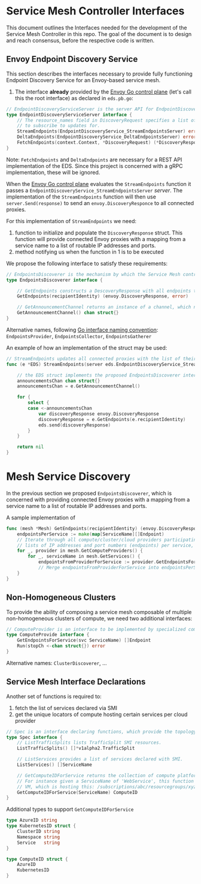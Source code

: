 # Service Mesh Controller Interfaces

This document outlines the Interfaces needed for the development of the Service Mesh Controller in this repo.
The goal of the document is to design and reach consensus, before the respective code is written.


## Envoy Endpoint Discovery Service

This section describes the interfaces necessary to provide fully functioning Endpoint Discovery Service for an Envoy-based service mesh.

1. The interface **already** provided by the [Envoy Go control plane](https://github.com/envoyproxy/go-control-plane) (let's call this the root interface) as declared in `eds.pb.go`:
```go
// EndpointDiscoveryServiceServer is the server API for EndpointDiscoveryService service.
type EndpointDiscoveryServiceServer interface {
	// The resource_names field in DiscoveryRequest specifies a list of clusters
	// to subscribe to updates for.
	StreamEndpoints(EndpointDiscoveryService_StreamEndpointsServer) error
	DeltaEndpoints(EndpointDiscoveryService_DeltaEndpointsServer) error
	FetchEndpoints(context.Context, *DiscoveryRequest) (*DiscoveryResponse, error)
}
```

Note: `FetchEndpoints` and `DeltaEndpoints` are necessary for a REST API implementation of the EDS. Since this project is concerned with a gRPC implementation, these will be ignored.

When the [Envoy Go control plane](https://github.com/envoyproxy/go-control-plane) evaluates the `StreamEndpoints` function it passes a `EndpointDiscoveryService_StreamEndpointsServer` *server*. The implementation of the `StreamEndpoints` function will then use `server.Send(response)` to send an `envoy.DiscoveryResponce` to all connected proxies.


For this implementation of `StreamEndpoints` we need:
1. function to initialize and populate the `DiscoveryResponse` struct. This function will provide connected Envoy proxies with a mapping from a service name to a list of routable IP addresses and ports.
1. method notifying us when the function in 1 is to be executed

We propose the following interface to satisfy these requirements:

```go
// EndpointsDiscoverer is the mechanism by which the Service Mesh controller discovers all Envoy proxies connected to the mesh.
type EndpointsDiscoverer interface {

	// GetEndpoints constructs a DescoveryResponse with all endpoints the given recipient should be aware of.
	GetEndpoints(recipientIdentity) (envoy.DiscoveryResponse, error)

	// GetAnnouncementChannel returns an instance of a channel, which notifies the system of an event requiring the execution of GetEndpoints.
	GetAnnouncementChannel() chan struct{}
}
```

Alternative names, following [Go interface naming convention](https://golang.org/doc/effective_go.html#interface-names): `EndpointsProvider`, `EndpointsCollector`, `EndpointsGatherer`


An example of how an implementation of the struct may be used:
```go
// StreamEndpoints updates all connected proxies with the list of their peers (other proxies) and the services these belong to.
func (e *EDS) StreamEndpoints(server eds.EndpointDiscoveryService_StreamEndpointsServer) error {

	// the EDS struct implements the proposed EndpointsDiscoverer interface
	announcementsChan chan struct{}
	announcementsChan = e.GetAnnouncementChannel()

	for {
		select {
		case <-announcementsChan
			var discoveryResponse envoy.DiscoveryResponse
			discoveryResponse = e.GetEndpoints(e.recipientIdentity)
			eds.send(discoveryResponse)
		}
	}

	return nil
}
```

# Mesh Service Discovery

In the previous section we proposed `EndpointsDiscoverer`, which is concerned with providing connected Envoy proxies with a mapping from a service name to a list of routable IP addresses and ports.

A sample implementation of

```go
func (mesh *Mesh) GetEndpoints(recipientIdentity) (envoy.DiscoveryResponse, error) {
	endpointsPerService := make(map[ServiceName][]Endpoint)
	// Iterate through all compute/cluster/cloud providers participating in the service mesh and fetch
	// lists of IP addresses and port numbers (endpoints) per service, per provider.
	for _, provider in mesh.GetComputeProviders() {
		for _, serviceName in mesh.GetServices() {
			endpointsFromProviderForService := provider.GetEndpointsForService(serviceName)
			// Merge endpointsFromProviderForService into endpointsPerService
	}
}
```

## Non-Homogeneous Clusters
To provide the ability of composing a service mesh composable of multiple non-homogeneous clusters of compute, we need two additional interfaces:

```go
// ComputeProvider is an interface to be implemented by specialized components introspecting Kubernetes, Azure, and other compute/cluster providers.
type ComputeProvide interface {
	GetEndpointsForService(svc ServiceName) []Endpoint
	Run(stopCh <-chan struct{}) error
}
```

Alternative names: `ClusterDiscoverer`, ...


## Service Mesh Interface Declarations

Another set of functions is required to:
1. fetch the list of services declared via SMI
2. get the unique locators of compute hosting certain services per cloud provider

```go
// Spec is an interface declaring functions, which provide the topology of a service mesh declared with SMI.
type Spec interface {
	// ListTrafficSplits lists TrafficSplit SMI resources.
	ListTrafficSplits() []*v1alpha2.TrafficSplit

	// ListServices provides a list of services declared with SMI.
	ListServices() []ServiceName

	// GetComputeIDForService returns the collection of compute platforms, which form this mesh Service.
	// For instance given a ServiceName of 'WebService', this function may return the URI of an Azure
	// VM, which is hosting this: /subscriptions/abc/resourcegroups/xyz/providers/Microsoft.Compute/virtualMachines/myVM
	GetComputeIDForService(ServiceName) ComputeID
}
```

Additional types to support `GetComputeIDForService`
```go
type AzureID string
type KubernetesID struct {
	ClusterID string
	Namespace string
	Service   string
}

type ComputeID struct {
	AzureID
	KubernetesID
}
```
